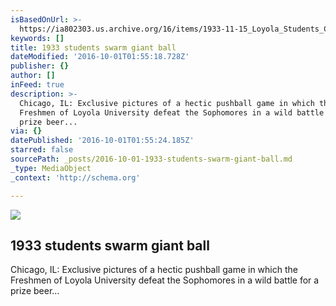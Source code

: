 ```yaml
---
isBasedOnUrl: >-
  https://ia802303.us.archive.org/16/items/1933-11-15_Loyola_Students_Compete_For_Keg/1933-11-15_Loyola_Students_Compete_For_Keg_512kb.mp4
keywords: []
title: 1933 students swarm giant ball
dateModified: '2016-10-01T01:55:18.728Z'
publisher: {}
author: []
inFeed: true
description: >-
  Chicago, IL: Exclusive pictures of a hectic pushball game in which the
  Freshmen of Loyola University defeat the Sophomores in a wild battle for a
  prize beer...
via: {}
datePublished: '2016-10-01T01:55:24.185Z'
starred: false
sourcePath: _posts/2016-10-01-1933-students-swarm-giant-ball.md
_type: MediaObject
_context: 'http://schema.org'

---
```

<article style=""><img src="https://imgflo.herokuapp.com/graph/2b2431f8e7ba7b0/45f0e1b260a566d2e7ada150664fe5af/noop.jpg?input=https%3A%2F%2Farchive.org%2Fdownload%2F1933-11-15_Loyola_Students_Compete_For_Keg%2F1933-11-15_Loyola_Students_Compete_For_Keg.thumbs%2F1933-11-15_Loyola_Students_Compete_For_Keg_000005.jpg" /><h1>1933 students swarm giant ball</h1><p>Chicago, IL: Exclusive pictures of a hectic pushball game in which the Freshmen of Loyola University defeat the Sophomores in a wild battle for a prize beer...</p></article>
